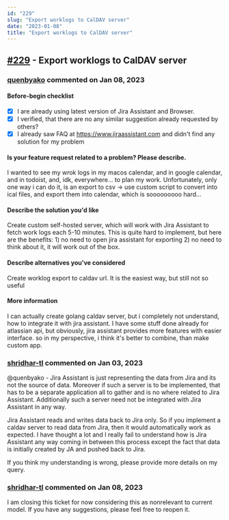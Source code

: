 ```yaml
---
id: "229"
slug: "Export worklogs to CalDAV server"
date: "2023-01-08"
title: "Export worklogs to CalDAV server"
---
```



## [#229](https://github.com/shridhar-tl/jira-assistant/issues/229) - Export worklogs to CalDAV server

### [quenbyako](https://github.com/quenbyako) commented on Jan 08, 2023

#### Before-begin checklist

- [x] I are already using latest version of Jira Assistant and Browser.
- [x] I verified, that there are no any similar suggestion already requested by others?
- [x] I already saw FAQ at https://www.jiraassistant.com and didn't find any solution for my problem

#### Is your feature request related to a problem? Please describe.

I wanted to see my wrok logs in my macos calendar, and in google calendar, and in todoist, and, idk, everywhere... to plan my work. Unfortunately, only one way i can do it, is an export to csv -> use custom script to convert into ical files, and export them into calendar, which is sooooooooo hard... 

#### Describe the solution you'd like

Create custom self-hosted server, which will work with Jira Assistant to fetch work logs each 5-10 minutes. This is quite hard to implement, but here are the benefits: 1) no need to open jira assistant for exporting 2) no need to think about it, it will work out of the box.

#### Describe alternatives you've considered

Create worklog export to caldav url. It is the easiest way, but still not so useful

#### More information

I can actually create golang caldav server, but i completely not understand, how to integrate it with jira assistant. I have some stuff done already for atlassian api, but obviously, jira assistant provides more features with easier interface. so in my perspective, i think it's better to combine, than make custom app.


### [shridhar-tl](https://github.com/shridhar-tl) commented on Jan 03, 2023

@quenbyako - Jira Assistant is just representing the data from Jira and its not the source of data. Moreover if such a server is to be implemented, that has to be a separate application all to gather and is no where related to Jira Assistant. Additionally such a server need not be integrated with Jira Assistant in any way.

Jira Assistant reads and writes data back to Jira only. So if you implement a caldav server to read data from Jira, then it would automatically work as expected. I have thought a lot and I really fail to understand how is Jira Assistant any way coming in between this process except the fact that data is initially created by JA and pushed back to Jira.

If you think my understanding is wrong, please provide more details on my query.

### [shridhar-tl](https://github.com/shridhar-tl) commented on Jan 08, 2023

I am closing this ticket for now considering this as nonrelevant to current model. If you have any suggestions, please feel free to reopen it.
